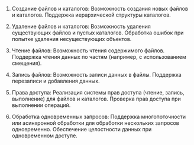 1. Создание файлов и каталогов:
Возможность создания новых файлов и каталогов.
Поддержка иерархической структуры каталогов.

2. Удаление файлов и каталогов:
Возможность удаления существующих файлов и пустых каталогов.
Обработка ошибок при попытке удаления несуществующих объектов.

3. Чтение файлов:
Возможность чтения содержимого файлов.
Поддержка чтения данных по частям (например, с использованием смещения).

4. Запись файлов:
Возможность записи данных в файлы.
Поддержка перезаписи и добавления данных.

5. Права доступа:
Реализация системы прав доступа (чтение, запись, выполнение) для файлов и каталогов.
Проверка прав доступа при выполнении операций.

6. Обработка одновременных запросов:
Поддержка многопоточности или асинхронной обработки для обработки нескольких запросов одновременно.
Обеспечение целостности данных при одновременном доступе.
